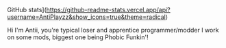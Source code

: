 GitHub stats](https://github-readme-stats.vercel.app/api?username=AntiPlayzz&show_icons=true&theme=radical)

Hi I'm Antii, you're typical loser and apprentice programmer/modder
I work on some mods, biggest one being Phobic Funkin'!
